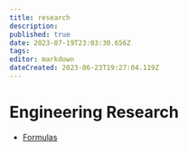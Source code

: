 ```yaml
---
title: research
description: 
published: true
date: 2023-07-19T23:03:30.656Z
tags: 
editor: markdown
dateCreated: 2023-06-23T19:27:04.119Z
---
```


# Engineering Research

- [Formulas](./research/formulas.md)

